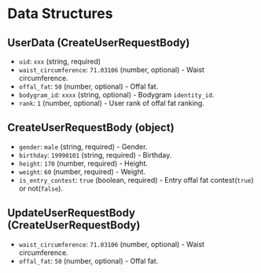 # Data Structures

## UserData (CreateUserRequestBody)

- `uid`:                 `xxx` (string, required)
- `waist_circumference`: `71.03106` (number, optional) - Waist circumference.
- `offal_fat`:           `50` (number, optional) - Offal fat.
- `bodygram_id`:         `xxxx` (string, optional) - Bodygram `identity_id`.
- `rank`:                `1` (number, optional) - User rank of offal fat ranking.

## CreateUserRequestBody (object)

- `gender`:              `male` (string, required) - Gender.
- `birthday`:            `19990101` (string, required) - Birthday.
- `height`:              `170` (number, required) - Height.
- `weight`:              `60` (number, required) - Weight.
- `is_entry_contest`:    `true` (boolean, required) - Entry offal fat contest(`true`) or not(`false`).

## UpdateUserRequestBody (CreateUserRequestBody)

- `waist_circumference`: `71.03106` (number, optional) - Waist circumference.
- `offal_fat`:           `50` (number, optional) - Offal fat.
